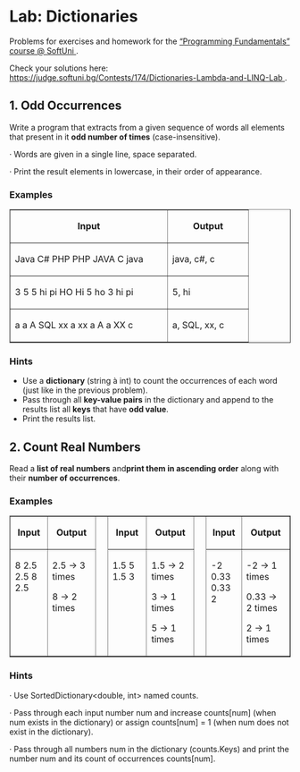 <h1>
    Lab: Dictionaries
</h1>
<p>
    Problems for exercises and homework for the
    <a href="https://softuni.bg/courses/programming-fundamentals">
        “Programming Fundamentals” course @ SoftUni
    </a>
    .
</p>
<p>
    Check your solutions here:
    <a
        href="https://judge.softuni.bg/Contests/174/Dictionaries-Lambda-and-LINQ-Lab"
    >
        https://judge.softuni.bg/Contests/174/Dictionaries-Lambda-and-LINQ-Lab
    </a>
    .
</p>
<h2>
    1. Odd Occurrences
</h2>
<p>
    Write a program that extracts from a given sequence of words all elements
that present in it <strong>odd number of times</strong> (case-insensitive).    <strong></strong>
</p>
<p>
    · Words are given in a single line, space separated.<strong></strong>
</p>
<p>
· Print the result elements in lowercase, in their order of appearance.    <strong></strong>
</p>
<h3>
    Examples
</h3>
<table border="1" cellspacing="0" cellpadding="0" width="0">
    <tbody>
        <tr>
            <td width="265" valign="top">
                <p align="center">
                    <strong>Input</strong>
                </p>
            </td>
            <td width="128" valign="top">
                <p align="center">
                    <strong>Output</strong>
                </p>
            </td>
        </tr>
        <tr>
            <td width="265" valign="top">
                <p>
                    Java C# PHP PHP JAVA C java
                </p>
            </td>
            <td width="128" valign="top">
                <p>
                    java, c#, c
                </p>
            </td>
        </tr>
        <tr>
            <td width="265" valign="top">
                <p>
                    3 5 5 hi pi HO Hi 5 ho 3 hi pi
                </p>
            </td>
            <td width="128" valign="top">
                <p>
                    5, hi
                </p>
            </td>
        </tr>
        <tr>
            <td width="265" valign="top">
                <p>
                    a a A SQL xx a xx a A a XX c
                </p>
            </td>
            <td width="128" valign="top">
                <p>
                    a, SQL, xx, c
                </p>
            </td>
        </tr>
    </tbody>
</table>
<h3>
    Hints
</h3>
<ul>
    <li>
        Use a <strong>dictionary</strong> (string à int) to count the
        occurrences of each word (just like in the previous problem).
    </li>
    <li>
        Pass through all <strong>key-value pairs</strong> in the dictionary and
append to the results list all <strong>keys</strong> that have        <strong>odd value</strong>.
    </li>
    <li>
        Print the results list.
    </li>
</ul>
<h2>
    2. Count Real Numbers
</h2>
<p>
Read a <strong>list of real numbers</strong> and<strong>print them in ascending order</strong> along with their    <strong>number of occurrences</strong>.<strong></strong>
</p>
<h3>
    Examples
</h3>
<table border="1" cellspacing="0" cellpadding="0" width="0">
    <tbody>
        <tr>
            <td width="87" valign="top">
                <p align="center">
                    <strong>Input</strong>
                </p>
            </td>
            <td width="126" valign="top">
                <p align="center">
                    <strong>Output</strong>
                </p>
            </td>
            <td width="25" rowspan="2" valign="top">
                <p align="center">
                    <strong></strong>
                </p>
            </td>
            <td width="101" valign="top">
                <p align="center">
                    <strong>Input</strong>
                </p>
            </td>
            <td width="122" valign="top">
                <p align="center">
                    <strong>Output</strong>
                </p>
            </td>
            <td width="24" rowspan="2" valign="top">
                <p align="center">
                    <strong></strong>
                </p>
            </td>
            <td width="70" valign="top">
                <p align="center">
                    <strong>Input</strong>
                </p>
            </td>
            <td width="129" valign="top">
                <p align="center">
                    <strong>Output</strong>
                </p>
            </td>
        </tr>
        <tr>
            <td width="87" valign="top">
                <p>
                    8 2.5 2.5 8 2.5
                </p>
            </td>
            <td width="126" valign="top">
                <p>
                    2.5 -&gt; 3 times
                </p>
                <p>
                    8 -&gt; 2 times
                </p>
            </td>
            <td width="101" valign="top">
                <p>
                    1.5 5 1.5 3
                </p>
            </td>
            <td width="122" valign="top">
                <p>
                    1.5 -&gt; 2 times
                </p>
                <p>
                    3 -&gt; 1 times
                </p>
                <p>
                    5 -&gt; 1 times
                </p>
            </td>
            <td width="70" valign="top">
                <p>
                    -2 0.33 0.33 2
                </p>
            </td>
            <td width="129" valign="top">
                <p>
                    -2 -&gt; 1 times
                </p>
                <p>
                    0.33 -&gt; 2 times
                </p>
                <p>
                    2 -&gt; 1 times
                </p>
            </td>
        </tr>
    </tbody>
</table>
<h3>
    Hints
</h3>
<p>
    · Use SortedDictionary&lt;double, int&gt; named counts.
</p>
<p>
    · Pass through each input number num and increase counts[num] (when num
    exists in the dictionary) or assign counts[num] = 1 (when num does not
    exist in the dictionary).
</p>
<p>
    · Pass through all numbers num in the dictionary (counts.Keys) and print
    the number num and its count of occurrences counts[num].
</p>